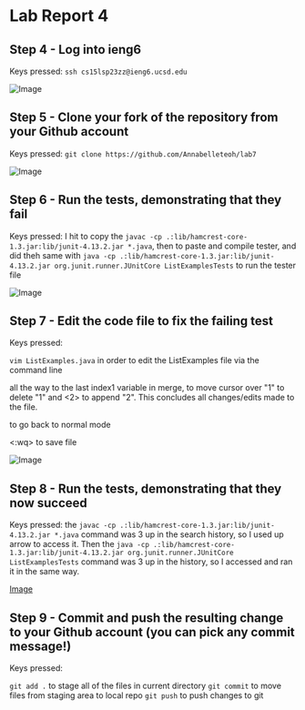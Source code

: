 # Lab Report 4


## Step 4 - Log into ieng6

Keys pressed: `ssh cs15lsp23zz@ieng6.ucsd.edu`

![Image](https://github.com/Annabelleteoh/at.github.io/blob/main/login%20to%20ieng6%20w:o%20password.png)

## Step 5 - Clone your fork of the repository from your Github account
Keys pressed: <Command-C> `git clone https://github.com/Annabelleteoh/lab7`
 
![Image](https://github.com/Annabelleteoh/at.github.io/blob/main/git%20clone.png) 
  
## Step 6 - Run the tests, demonstrating that they fail
Keys pressed: I hit <Command-C> to copy the `javac -cp .:lib/hamcrest-core-1.3.jar:lib/junit-4.13.2.jar *.java`, then <Command-V> <enter> to paste and compile tester, and did theh same with `java -cp .:lib/hamcrest-core-1.3.jar:lib/junit-4.13.2.jar org.junit.runner.JUnitCore ListExamplesTests` to run the tester file
  
![Image](https://github.com/Annabelleteoh/at.github.io/blob/main/test%20failure.png)
  
## Step 7 - Edit the code file to fix the failing test
Keys pressed: 
  
`vim ListExamples.java` <enter> in order to edit the ListExamples file via the command line
  
<down> all the way to the last index1 variable in merge, <right><right><right><right><right><right> to move cursor over "1" <x> to delete "1" and <a> <2> to append "2". This concludes all changes/edits made to the file.
  
<esc> to go back to normal mode
  
<:wq> to save file
 
 ![Image](https://github.com/Annabelleteoh/at.github.io/blob/main/file%20changes.png)
  
## Step 8 - Run the tests, demonstrating that they now succeed
  
Keys pressed: <up><up><up><enter> the `javac -cp .:lib/hamcrest-core-1.3.jar:lib/junit-4.13.2.jar *.java` command was 3 up in the search history, so I used up arrow to access it. Then the `java -cp .:lib/hamcrest-core-1.3.jar:lib/junit-4.13.2.jar org.junit.runner.JUnitCore ListExamplesTests` command was 3 up in the history, so I accessed and ran it in the same way.
  
[Image](https://github.com/Annabelleteoh/at.github.io/blob/main/test%20sucess.png)

## Step 9 - Commit and push the resulting change to your Github account (you can pick any commit message!)
 
 Keys pressed: 
 
 `git add .` to stage all of the files in current directory
 `git commit` to move files from staging area to local repo
 `git push` to push changes to git

